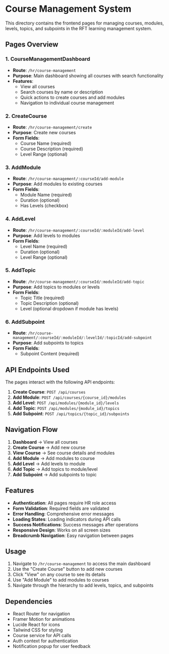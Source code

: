 # Course Management System

This directory contains the frontend pages for managing courses, modules, levels, topics, and subpoints in the RFT learning management system.

## Pages Overview

### 1. CourseManagementDashboard
- **Route**: `/hr/course-management`
- **Purpose**: Main dashboard showing all courses with search functionality
- **Features**:
  - View all courses
  - Search courses by name or description
  - Quick actions to create courses and add modules
  - Navigation to individual course management

### 2. CreateCourse
- **Route**: `/hr/course-management/create`
- **Purpose**: Create new courses
- **Form Fields**:
  - Course Name (required)
  - Course Description (required)
  - Level Range (optional)

### 3. AddModule
- **Route**: `/hr/course-management/:courseId/add-module`
- **Purpose**: Add modules to existing courses
- **Form Fields**:
  - Module Name (required)
  - Duration (optional)
  - Has Levels (checkbox)

### 4. AddLevel
- **Route**: `/hr/course-management/:courseId/:moduleId/add-level`
- **Purpose**: Add levels to modules
- **Form Fields**:
  - Level Name (required)
  - Duration (optional)
  - Level Range (optional)

### 5. AddTopic
- **Route**: `/hr/course-management/:courseId/:moduleId/add-topic`
- **Purpose**: Add topics to modules or levels
- **Form Fields**:
  - Topic Title (required)
  - Topic Description (optional)
  - Level (optional dropdown if module has levels)

### 6. AddSubpoint
- **Route**: `/hr/course-management/:courseId/:moduleId/:levelId/:topicId/add-subpoint`
- **Purpose**: Add subpoints to topics
- **Form Fields**:
  - Subpoint Content (required)

## API Endpoints Used

The pages interact with the following API endpoints:

1. **Create Course**: `POST /api/courses`
2. **Add Module**: `POST /api/courses/{course_id}/modules`
3. **Add Level**: `POST /api/modules/{module_id}/levels`
4. **Add Topic**: `POST /api/modules/{module_id}/topics`
5. **Add Subpoint**: `POST /api/topics/{topic_id}/subpoints`

## Navigation Flow

1. **Dashboard** → View all courses
2. **Create Course** → Add new course
3. **View Course** → See course details and modules
4. **Add Module** → Add modules to course
5. **Add Level** → Add levels to module
6. **Add Topic** → Add topics to module/level
7. **Add Subpoint** → Add subpoints to topic

## Features

- **Authentication**: All pages require HR role access
- **Form Validation**: Required fields are validated
- **Error Handling**: Comprehensive error messages
- **Loading States**: Loading indicators during API calls
- **Success Notifications**: Success messages after operations
- **Responsive Design**: Works on all screen sizes
- **Breadcrumb Navigation**: Easy navigation between pages

## Usage

1. Navigate to `/hr/course-management` to access the main dashboard
2. Use the "Create Course" button to add new courses
3. Click "View" on any course to see its details
4. Use "Add Module" to add modules to courses
5. Navigate through the hierarchy to add levels, topics, and subpoints

## Dependencies

- React Router for navigation
- Framer Motion for animations
- Lucide React for icons
- Tailwind CSS for styling
- Course service for API calls
- Auth context for authentication
- Notification popup for user feedback 
